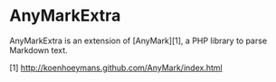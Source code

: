 AnyMarkExtra
============

AnyMarkExtra is an extension of [AnyMark][1], a PHP library to parse Markdown text.

[1] http://koenhoeymans.github.com/AnyMark/index.html